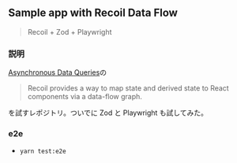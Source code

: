## Sample app with Recoil Data Flow

> Recoil + Zod + Playwright

### 説明

[Asynchronous Data Queries](https://recoiljs.org/docs/guides/asynchronous-data-queries)の

> Recoil provides a way to map state and derived state to React components via a data-flow graph.

を試すレポジトリ。ついでに Zod と Playwright も試してみた。

### e2e

- `yarn test:e2e`
